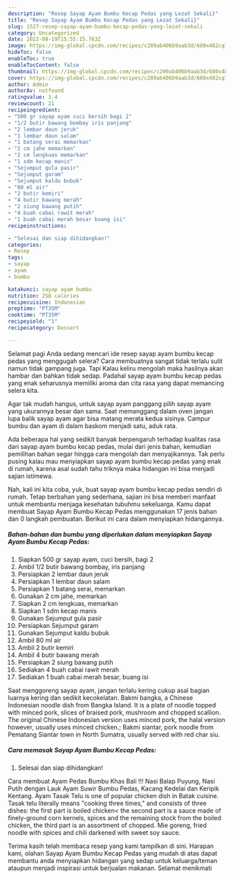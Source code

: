 ```yaml
---
description: "Resep Sayap Ayam Bumbu Kecap Pedas yang Lezat Sekali}"
title: "Resep Sayap Ayam Bumbu Kecap Pedas yang Lezat Sekali}"
slug: 1527-resep-sayap-ayam-bumbu-kecap-pedas-yang-lezat-sekali
category: Uncategorized
date: 2022-08-19T15:55:15.763Z
image: https://img-global.cpcdn.com/recipes/c209ab406b9aab3d/680x482cq70/sayap-ayam-bumbu-kecap-pedas-foto-resep-utama.jpg
hideToc: false
enableToc: true
enableTocContent: false
thumbnail: https://img-global.cpcdn.com/recipes/c209ab406b9aab3d/680x482cq70/sayap-ayam-bumbu-kecap-pedas-foto-resep-utama.jpg
cover: https://img-global.cpcdn.com/recipes/c209ab406b9aab3d/680x482cq70/sayap-ayam-bumbu-kecap-pedas-foto-resep-utama.jpg
author: Admin
authorAv: notfound
ratingvalue: 3.4
reviewcount: 21
recipeingredient:
- "500 gr sayap ayam cuci bersih bagi 2"
- "1/2 butir bawang bombay iris panjang"
- "2 lembar daun jeruk"
- "1 lembar daun salam"
- "1 batang serai memarkan"
- "2 cm jahe memarkan"
- "2 cm lengkuas memarkan"
- "1 sdm kecap manis"
- "Sejumput gula pasir"
- "Sejumput garam"
- "Sejumput kaldu bubuk"
- "80 ml air"
- "2 butir kemiri"
- "4 butir bawang merah"
- "2 siung bawang putih"
- "4 buah cabai rawit merah"
- "1 buah cabai merah besar buang isi"
recipeinstructions:

- "Selesai dan siap dihidangkan!"
categories:
- Resep
tags:
- sayap
- ayam
- bumbu

katakunci: sayap ayam bumbu 
nutrition: 258 calories
recipecuisine: Indonesian
preptime: "PT35M"
cooktime: "PT35M"
recipeyield: "1"
recipecategory: Dessert

---
```



Selamat pagi Anda sedang mencari ide resep sayap ayam bumbu kecap pedas yang menggugah selera? Cara membuatnya sangat tidak terlalu sulit namun tidak gampang juga. Tapi Kalau keliru mengolah maka hasilnya akan hambar dan bahkan tidak sedap. Padahal sayap ayam bumbu kecap pedas yang enak seharusnya memiliki aroma dan cita rasa yang dapat memancing selera kita.


Agar tak mudah hangus, untuk sayap ayam panggang pilih sayap ayam yang ukurannya besar dan sama. Saat memanggang dalam oven jangan lupa balik sayap ayam agar bisa matang merata kedua sisinya. Campur bumbu dan ayam di dalam baskom menjadi satu, aduk rata.

Ada beberapa hal yang sedikit banyak berpengaruh terhadap kualitas rasa dari sayap ayam bumbu kecap pedas, mulai dari jenis bahan, kemudian pemilihan bahan segar hingga cara mengolah dan menyajikannya. Tak perlu pusing kalau mau menyiapkan sayap ayam bumbu kecap pedas yang enak di rumah, karena asal sudah tahu triknya maka hidangan ini bisa menjadi sajian istimewa.


Nah, kali ini kita coba, yuk, buat sayap ayam bumbu kecap pedas sendiri di rumah. Tetap berbahan yang sederhana, sajian ini bisa memberi manfaat untuk membantu menjaga kesehatan tubuhmu sekeluarga. Kamu dapat membuat Sayap Ayam Bumbu Kecap Pedas menggunakan 17 jenis bahan dan 0 langkah pembuatan. Berikut ini cara dalam menyiapkan hidangannya.

<!--inarticleads1-->

##### Bahan-bahan dan bumbu yang diperlukan dalam menyiapkan Sayap Ayam Bumbu Kecap Pedas:

1. Siapkan 500 gr sayap ayam, cuci bersih, bagi 2
1. Ambil 1/2 butir bawang bombay, iris panjang
1. Persiapkan 2 lembar daun jeruk
1. Persiapkan 1 lembar daun salam
1. Persiapkan 1 batang serai, memarkan
1. Gunakan 2 cm jahe, memarkan
1. Siapkan 2 cm lengkuas, memarkan
1. Siapkan 1 sdm kecap manis
1. Gunakan Sejumput gula pasir
1. Persiapkan Sejumput garam
1. Gunakan Sejumput kaldu bubuk
1. Ambil 80 ml air
1. Ambil 2 butir kemiri
1. Ambil 4 butir bawang merah
1. Persiapkan 2 siung bawang putih
1. Sediakan 4 buah cabai rawit merah
1. Sediakan 1 buah cabai merah besar, buang isi


Saat menggoreng sayap ayam, jangan terlalu kering cukup asal bagian luarnya kering dan sedikit kecokelatan. Bakmi bangka, a Chinese Indonesian noodle dish from Bangka Island. It is a plate of noodle topped with minced pork, slices of braised pork, mushroom and chopped scallion. The original Chinese Indonesian version uses minced pork, the halal version however, usually uses minced chicken.; Bakmi siantar, pork noodle from Pematang Siantar town in North Sumatra, usually served with red char siu. 

<!--inarticleads2-->

##### Cara memasak Sayap Ayam Bumbu Kecap Pedas:


1. Selesai dan siap dihidangkan!

Cara membuat Ayam Pedas Bumbu Khas Bali !!! Nasi Balap Puyung, Nasi Putih dengan Lauk Ayam Suwir Bumbu Pedas, Kacang Kedelai dan Keripik Kentang. Ayam Tasak Telu is one of popular chicken dish in Batak cuisine. Tasak telu literally means &#34;cooking three times,&#34; and consists of three dishes: the first part is boiled chicken&lt; the second part is a sauce made of finely-ground corn kernels, spices and the remaining stock from the boiled chicken, the third part is an assortment of chopped. Mie goreng, fried noodle with spices and chili darkened with sweet soy sauce. 

Terima kasih telah membaca resep yang kami tampilkan di sini. Harapan kami, olahan Sayap Ayam Bumbu Kecap Pedas yang mudah di atas dapat membantu anda menyiapkan hidangan yang sedap untuk keluarga/teman ataupun menjadi inspirasi untuk berjualan makanan. Selamat menikmati
